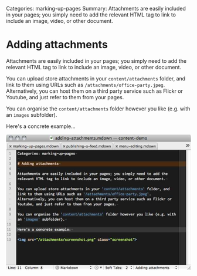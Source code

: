 Categories: marking-up-pages
Summary: Attachments are easily included in your pages; you simply need to add the relevant HTML tag to link to include an image, video, or other document.

# Adding attachments

Attachments are easily included in your pages; you simply need to add
the relevant HTML tag to link to include an image, video, or other
document.

You can upload store attachments in your `content/attachments` folder,
and link to them using URLs such as `/attachments/office-party.jpeg`.
Alternatively, you can host them on a third party service such as Flickr
or Youtube, and just refer to them from your pages.

You can organise the `content/attachments` folder however you like (e.g.
with an `images` subfolder).

Here's a concrete example...

<img src="/attachments/screenshot.jpg" class="screenshot">
